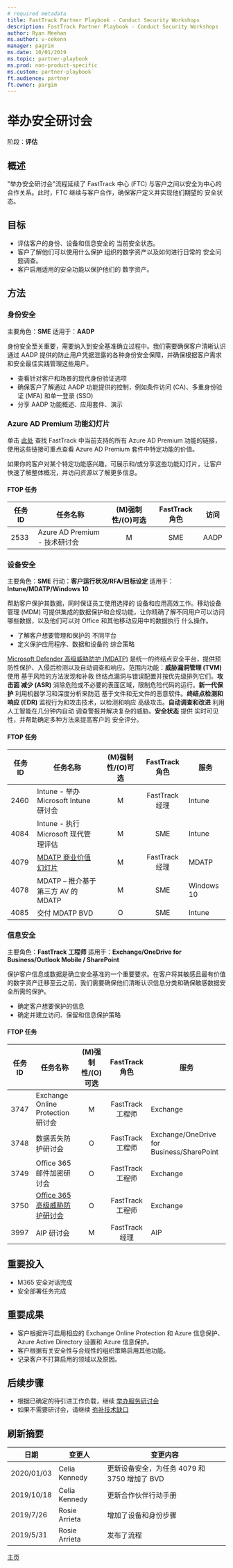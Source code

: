 ```yaml
---
# required metadata
title: FastTrack Partner Playbook - Conduct Security Workshops
description: FastTrack Partner Playbook - Conduct Security Workshops
author: Ryan Meehan
ms.author: v-cekenn
manager: pagrim
ms.date: 10/01/2019
ms.topic: partner-playbook
ms.prod: non-product-specific
ms.custom: partner-playbook
ft.audience: partner
ft.owner: pargim
---
```

# 举办安全研讨会

阶段：**评估**

## 概述

​"举办安全研讨会"流程延续了 FastTrack 中心 (FTC) 与客户之间以安全为中心的 合作关系。此时，FTC 继续与客户合作，确保客户定义并实现他们期望的 安全状态。

## 目标

  - 评估客户的身份、设备和信息安全的 当前安全状态。
  - 客户了解他们可以使用什么保护 组织的数字资产以及如何进行日常的 安全问题调查。
  - 客户启用适用的安全功能以保护他们的 数字资产。

## 方法

### 身份安全

主要角色：**SME**
适用于：**AADP**

身份安全至关重要，需要纳入到安全基准确立过程中。我们需要确保客户清晰认识通过 AADP 提供的防止用户凭据泄露的各种身份安全保障，并确保根据客户需求和安全最佳实践管理这些用户。

  - 查看针对客户和场景的现代身份验证选项
  - 确保客户了解通过 AADP 功能提供的控制，例如条件访问 (CA)、多重身份验证 (MFA) 和单一登录 (SSO)
  - 分享 AADP 功能概述、应用套件、演示
  
### Azure AD Premium 功能幻灯片

单击 [此处](https://aka.ms/FRPFTOPTask2533WorkshopLocalized) 查找 FastTrack 中当前支持的所有 Azure AD Premium 功能的链接，使用这些链接可重点查看 Azure AD Premium 套件中特定功能的价值。

如果你的客户对某个特定功能感兴趣，可展示和/或分享这些功能幻灯片，让客户快速了解整体概况，并访问资源以了解更多信息。

#### FTOP 任务

| 任务 ID | 任务名称                      | (M)强制性/(O)可选 | FastTrack 角色 | 访问 |
| ------- | ------------------------------ | :----------------------:| :------------:| -------- |
| 2533    | Azure AD Premium - 技术研讨会 |            M             |      SME       | AADP     |

### 设备安全

主要角色：**SME**
行动：**客户运行状况/RFA/目标设定**
适用于：**Intune/MDATP/Windows 10**

帮助客户保护其数据，同时保证员工使用选择的 设备和应用高效工作。移动设备管理 (MDM) 可提供集成的数据保护和合规功能，让你精确了解不同用户可以访问哪些数据，以及他们可以对 Office 和其他移动应用中的数据执行
什么操作。

  - 了解客户想要管理和保护的 不同平台
  - 定义保护应用程序、数据和设备的 综合策略

[Microsoft Defender 高级威胁防护 (MDATP)](https://docs.microsoft.com/en-us/windows/security/threat-protection/microsoft-defender-atp/microsoft-defender-advanced-threat-protection)
是统一的终结点安全平台，提供预防性保护、入侵后检测以及自动调查和响应。范围内功能：**威胁漏洞管理 (TVM)** 使用 基于风险的方法发现和补救 终结点漏洞与错误配置并按优先级排列它们。**攻击面 减少 (ASR)** 消除危险或不必要的表面区域，限制危险代码的运行。**新一代保护** 利用机器学习和深度分析来防范 基于文件和无文件的恶意软件。**终结点检测和响应 (EDR)** 监视行为和攻击技术，以检测和响应 高级攻击。**自动调查和改进** 利用 人工智能在几分钟内自动 调查警报并解决复杂的威胁。**安全状态** 提供 实时可见性，并帮助确定多种方法来提高客户的 安全评分。

#### FTOP 任务

| 任务 ID | 任务名称                                               | (M)强制性/(O)可选 |  FastTrack 角色   | 服务   |
| ------- | ------------------------------------------------------- | :----------------------:| :---------------:| ---------- |
| 2460    | Intune - 举办 Microsoft Intune 研讨会              |            M             | FastTrack 经理 | Intune     |
| 4084    | Intune - 执行 Microsoft 现代管理评估 |            M             |        SME        | Intune     |
| 4079    | [MDATP 商业价值幻灯片](https://aka.ms/mdatp-oatp-bvd)                               |            M             | FastTrack 经理 | MDATP      |
| 4078    | MDATP – 推介基于第三方 AV 的 MDATP                |            M             |        SME        | Windows 10 |
| 4085    | 交付 MDATP BVD                                       |            O             |        SME        | Intune     |

### 信息安全

主要角色：**FastTrack 工程师**
适用于：**Exchange/OneDrive for Business/Outlook Mobile /
SharePoint**

保护客户信息或数据是确立安全基准的一个重要要求。在客户将其敏感且最有价值的数字资产迁移至云之前，我们需要确保他们清晰认识信息分类和确保敏感数据安全所需的保护。

  - 确定客户想要保护的信息
  - 确定并建立访问、保留和信息保护策略

#### FTOP 任务

| 任务 ID | 任务名称                                      | (M)强制性/(O)可选 |   FastTrack 角色   | 服务                                      |
| ------- | ---------------------------------------------- | :----------------------:| :----------------:| --------------------------------------------- |
| 3747    | Exchange Online Protection 研讨会            |            M             | FastTrack 工程师 | Exchange                                      |
| 3748    | 数据丢失防护研讨会                  |            O             | FastTrack 工程师 | Exchange/OneDrive for Business/SharePoint |
| 3749    | Office 365 邮件加密研讨会         |            O             | FastTrack 工程师 | Exchange                                      |
| 3750    | [Office 365 高级威胁防护研讨会](https://aka.ms/mdatp-oatp-bvd) |            O             | FastTrack 工程师 | Exchange                                      |
| 3997    | AIP 研讨会                                   |            M             | FastTrack 经理  | AIP                                           |

## 重要投入

  - M365 安全对话完成
  - 安全部署任务完成

## 重要成果

  - 客户根据许可启用相应的 Exchange Online Protection 和 Azure 信息保护、Azure Active Directory 设置和 Azure 信息保护。
  - 客户根据有关安全性与合规性的组织策略启用其他功能。
  - 记录客户不打算启用的领域以及原因。

## 后续步骤

  - 根据已确定的待引进工作负载，继续 [举办服务研讨会](assess-conduct-services-workshops-partner-sc.md)
  - 如果不需要研讨会，请继续 [弥补技术缺口](remediate-address-technical-gaps-partner-sc.md)

## 刷新摘要

| 日期      | 变更人   | 变更内容                    |
| --------- | ------------- | ------------------------------- |
| 2020/01/03 | Celia Kennedy | 更新设备安全，为任务 4079 和 3750 增加了 BVD |
| 2019/10/18 | Celia Kennedy | 更新合作伙伴行动手册 |
| 2019/7/26 | Rosie Arrieta | 增加了设备和身份步骤 |
| 2019/5/31 | Rosie Arrieta | 发布了流程               |

[主页](http://partner-docs.microsoft.com)

